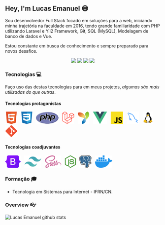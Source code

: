## Hey, I'm Lucas Emanuel :sweat_smile:	
Sou desenvolvedor Full Stack focado em soluções para a web, iniciando minha trajetória na faculdade em 2016, tendo grande familiaridade com PHP utilizando Laravel e Yii2 Framework, Git, SQL (MySQL), Modelagem de banco de dados e Vue.

Estou constante em busca de conhecimento e sempre preparado para novos desafios.

<div style="text-align:center">

[<img src="https://img.shields.io/badge/linkedin-%230077B5.svg?&style=flat&logo=linkedin&logoColor=white" />](https://www.linkedin.com/in/lucaseman/) [<img src="https://img.shields.io/badge/instagram-%23E4405F.svg?&style=flat&logo=instagram&logoColor=white">](https://www.instagram.com/_lucaseman/) [<img src="https://img.shields.io/badge/stackoverflow-orange.svg?&style=flat&logo=stackoverflow&logoColor=white" />](https://pt.stackoverflow.com/users/140857/lucas-emanuel) [<img src="https://img.shields.io/badge/medium-%2312100E.svg?&style=flat&logo=medium&logoColor=white" />](https://lucaseman.medium.com/)

</div>

### Tecnologias :computer:

Faço uso das destas tecnologias para em meus projetos, _algumas são mais utilizadas do que outras_.

#### Tecnologias protagonistas

<p>
<img height="40" style="margin-right: 8px" src=".github/images/html.svg" alt="html">
<img height="40" style="margin-right: 8px" src=".github/images/css.svg" alt="css">
<img height="40" style="margin-right: 8px" src=".github/images/php.svg" alt="php">
<img height="40" style="margin-right: 8px" src=".github/images/Laravel.svg" alt="Laravel">
<img height="40" style="margin-right: 8px" src=".github/images/yii.svg" alt="yii">
<img height="40" style="margin-right: 8px" src=".github/images/vue.svg" alt="vue">
<img height="40" style="margin-right: 8px" src=".github/images/javascript.svg" alt="javascript">
<img height="40" style="margin-right: 8px" src=".github/images/mysql_2.svg" alt="mysql">
<img height="40" style="margin-right: 8px" src=".github/images/linux.svg" alt="linux">
<img height="40" style="margin-right: 8px" src=".github/images/git.svg" alt="git">
</p>

#### Tecnologias coadjuvantes

<p>
<img height="40" style="margin-right: 8px" src=".github/images/bootstrap.svg" alt="bootstrap">
<img height="40" style="margin-right: 8px" src=".github/images/tailwind.svg" alt="tailwind">
<img height="40" style="margin-right: 8px" src=".github/images/sass.svg" alt="sass">
<img height="40" style="margin-right: 8px" src=".github/images/node.svg" alt="node">
<img height="40" style="margin-right: 8px" src=".github/images/postgresql.svg" alt="postgresql">
<img height="40" style="margin-right: 8px" src=".github/images/docker.svg" alt="docker">
</p>

### Formação :mortar_board:
- Tecnologia em Sistemas para Internet - IFRN/CN.
### Overview :eyeglasses:	
![Lucas Emanuel github stats](https://github-readme-stats.vercel.app/api?username=lucasemanuel&theme=dark&count_private=true&prefers=dark)
